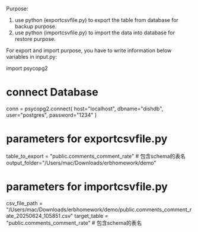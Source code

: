 Purpose: 

1. use python (exportcsvfile.py) to export the table from database for backup purpose.
2. use python (importcsvfile.py) to import the data into database for restore purpose.


For export and import purpose, you have to write information below variables in input.py:

import psycopg2
# connect Database
conn = psycopg2.connect(
        host="localhost",
        dbname="dishdb",
        user="postgres",
        password="1234"
    )

# parameters for exportcsvfile.py
table_to_export = "public.comments_comment_rate"  # 包含schema的表名
output_folder="/Users/mac/Downloads/erbhomework/demo"


# parameters for importcsvfile.py
csv_file_path = "/Users/mac/Downloads/erbhomework/demo/public.comments_comment_rate_20250624_105851.csv"
target_table = "public.comments_comment_rate"  # 包含schema的表名
